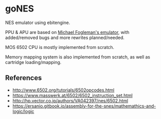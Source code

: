 # goNES

NES emulator using ebitengine.

PPU & APU are based on [Michael Fogleman's emulator](https://github.com/fogleman/nes), with added/removed bugs and more rewrites planned/needed.

MOS 6502 CPU is mostly implemented from scratch.

Memory mapping system is also implemented from scratch, as well as cartridge loading/mapping.

## References

* http://www.6502.org/tutorials/6502opcodes.html
* https://www.masswerk.at/6502/6502_instruction_set.html
* http://hp.vector.co.jp/authors/VA042397/nes/6502.html
* https://ersanio.gitbook.io/assembly-for-the-snes/mathemathics-and-logic/logic

